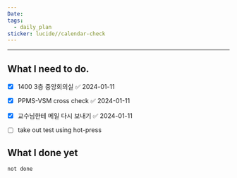 ```yaml
---
Date: 
tags:
  - daily_plan
sticker: lucide//calendar-check
---
```

---
## What I need to do.

- [x] 1400 3층 중앙회의실 ✅ 2024-01-11
- [x] PPMS-VSM cross check ✅ 2024-01-11
- [x] 교수님한테 메일 다시 보내기 ✅ 2024-01-11
- [ ] take out test using hot-press



## What I done yet
```tasks
not done
```
